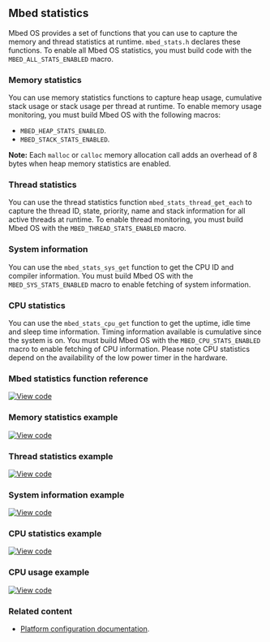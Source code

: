 ## Mbed statistics

Mbed OS provides a set of functions that you can use to capture the memory and thread statistics at runtime. `mbed_stats.h` declares these functions. To enable all Mbed OS statistics, you must build code with the `MBED_ALL_STATS_ENABLED` macro.

### Memory statistics

You can use memory statistics functions to capture heap usage, cumulative stack usage or stack usage per thread at runtime. To enable memory usage monitoring, you must build Mbed OS with the following macros:

- `MBED_HEAP_STATS_ENABLED`.
- `MBED_STACK_STATS_ENABLED`.

<span class="notes">**Note:** Each `malloc` or `calloc` memory allocation call adds an overhead of 8 bytes when heap memory statistics are enabled.</span>

### Thread statistics

You can use the thread statistics function `mbed_stats_thread_get_each` to capture the thread ID, state, priority, name and stack information for all active threads at runtime. To enable thread monitoring, you must build Mbed OS with the `MBED_THREAD_STATS_ENABLED` macro.

### System information

You can use the `mbed_stats_sys_get` function to get the CPU ID and compiler information. You must build Mbed OS with the `MBED_SYS_STATS_ENABLED` macro to enable fetching of system information.

### CPU statistics

You can use the `mbed_stats_cpu_get` function to get the uptime, idle time and sleep time information. Timing information available is cumulative since the system is on. You must build Mbed OS with the `MBED_CPU_STATS_ENABLED` macro to enable fetching of CPU information. Please note CPU statistics depend on the availability of the low power timer in the hardware.

### Mbed statistics function reference

[![View code](https://www.mbed.com/embed/?type=library)](http://os-doc-builder.test.mbed.com/docs/development/mbed-os-api-doxy/mbed__stats_8h_source.html)

### Memory statistics example

[![View code](https://www.mbed.com/embed/?url=https://os.mbed.com/teams/mbed_example/code/mbed-os-example-platform-utils/)](https://os.mbed.com/teams/mbed_example/code/mbed-os-example-platform-utils/file/92b97ba04fd3/main.cpp)

### Thread statistics example

[![View code](https://www.mbed.com/embed/?url=https://os.mbed.com/teams/mbed-os-examples/code/mbed-os-example-thread-statistics/)](https://os.mbed.com/teams/mbed-os-examples/code/mbed-os-example-thread-statistics/file/6d21d2610025/main.cpp)

### System information example

[![View code](https://www.mbed.com/embed/?url=https://os.mbed.com/teams/mbed-os-examples/code/mbed-os-example-sys-info/)](https://os.mbed.com/teams/mbed-os-examples/code/mbed-os-example-sys-info/file/4e2189e2af35/main.cpp)

### CPU statistics example

[![View code](https://www.mbed.com/embed/?url=https://os.mbed.com/teams/mbed-os-examples/code/mbed-os-example-cpu-stats/)](https://os.mbed.com/teams/mbed-os-examples/code/mbed-os-example-cpu-stats/file/f444da41647a/main.cpp)

### CPU usage example

[![View code](https://www.mbed.com/embed/?url=https://os.mbed.com/teams/mbed-os-examples/code/mbed-os-example-cpu-usage/)](https://os.mbed.com/teams/mbed-os-examples/code/mbed-os-example-cpu-usage/file/3a98a42d4031/main.cpp)

### Related content

- [Platform configuration documentation](/docs/development/apis/mbed-statistics.html).
